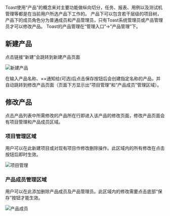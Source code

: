 Toast使用“产品”的概念来对主要功能做纵向切分，任务、报表、用例以及测试机管理等都是在当前用户所选产品下工作的。
产品下可以包含若干层级的项目树，产品下的成员角色分为普通成员和产品管理员，只有Toast系统管理员或产品管理员才可以修改产品。
Toast的产品管理在“管理入口”->”产品管理”下。

## 新建产品

点击链接“新建”会跳转到新建产品页面

![新建产品](https://raw.github.com/wiki/taobao/toast/images/product_new.png)

在输入产品名称、××通知给(可选)后点击保存按钮后会创建指定名称的产品，并自动跳转到修改产品页面（页面下方显示出“项目管理”和“产品成员”管理区域）。

## 修改产品

点击产品列表中所需修改的产品所在行即进入该产品的修改页面，修改产品页面会有项目管理和产品成员区域。

### 项目管理区域

用户可以在此新建项目或对现有项目作修改删除操作。此区域内的所有修改在点击按钮后即时生效。

![项目管理](https://raw.github.com/wiki/taobao/toast/images/product_project.png)

### 产品成员管理区域

用户可以在此添加删除产品成员及产品管理员。此区域内的修改需要点击底部“保存”按钮才能生效。

![产品成员](https://raw.github.com/wiki/taobao/toast/images/product_user.png)
